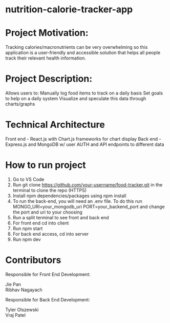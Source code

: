 # nutrition-calorie-tracker-app

# Project Motivation:

Tracking calories/macronutrients can be very overwhelming so this application is a user-friendly and accessible solution that helps all people track their relevant health information.

# Project Description:

Allows users to:
Manually log food items to track on a daily basis
Set goals to help on a daily system
Visualize and speculate this data through charts/graphs

# Technical Architecture
Front end - React.js with Chart.js frameworks for chart display
Back end - Express.js and MongoDB w/ user AUTH and API endpoints to different data

# How to run project
1. Go to VS Code
2. Run git clone https://github.com/your-username/food-tracker.git in the terminal to clone the repo (HTTPS)
3. Install npm dependencies/packages using npm install
4. To run the back-end, you will need an .env file. To do this run  MONGO_URI=your_mongodb_uri
PORT=your_backend_port
and change the port and uri to your choosing
5. Run a split terminal to see front and back end
6. For front end cd into client
7. Run npm start
8. For back end access, cd into server
9. Run npm dev


# Contributors

Responsible for Front End Development:

Jie Pan         
Ribhav Nagayach

Responsible for Back End Development:

Tyler Olszewski             
Vraj Patel


